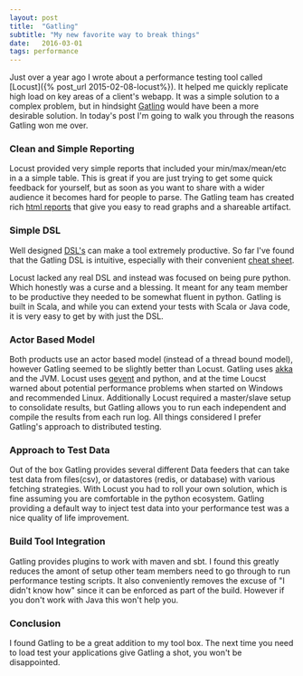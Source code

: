 ```yaml
---
layout: post
title:  "Gatling"
subtitle: "My new favorite way to break things"
date:   2016-03-01
tags: performance
---
```


Just over a year ago I wrote about a performance testing tool called [Locust]({% post_url 2015-02-08-locust%}).  It helped me quickly replicate high load on key areas of a client's webapp. It was a simple solution to a complex problem, but in hindsight [Gatling](http://gatling.io/) would have been a more desirable solution. In today's post I'm going to walk you through the reasons Gatling won me over.

### Clean and Simple Reporting

Locust provided very simple reports that included your min/max/mean/etc in a a simple table.  This is great if you are just trying to get some quick feedback for yourself, but as soon as you want to share with a wider audience it becomes hard for people to parse.  The Gatling team has created rich [html reports](http://gatling.io/docs/2.1.7/general/reports.html) that give you easy to read graphs and a shareable artifact.

### Simple DSL

Well designed [DSL's](https://en.wikipedia.org/wiki/Domain-specific_language) can make a tool extremely productive.  So far I've found that the Gatling DSL is intuitive,  especially with their convenient [cheat sheet](http://gatling.io/#/cheat-sheet/2.1.7).  

Locust lacked any real DSL and instead was focused on being pure python.  Which honestly was a curse and a blessing.  It meant for any team member to be productive they needed to be somewhat fluent in python.  Gatling is built in Scala, and while you can extend your tests with Scala or Java code, it is very easy to get by with just the DSL.

### Actor Based Model

Both products use an actor based model (instead of a thread bound model), however Gatling seemed to be slightly better than Locust.  Gatling uses [akka](http://akka.io) and the JVM.  Locust uses [gevent](http://www.gevent.org/) and python, and at the time Loucst warned about potential performance problems when started on Windows and recommended Linux.  Additionally Locust required a master/slave setup to consolidate results, but Gatling allows you to run each independent and compile the results from each run log.  All things considered I prefer Gatling's approach to distributed testing.

### Approach to Test Data

Out of the box Gatling provides several different Data feeders that can take test data from files(csv), or datastores (redis, or database) with various fetching strategies. With Locust you had to roll your own solution, which is fine assuming you are comfortable in the python ecosystem. Gatling providing a default way to inject test data into your performance test was a nice quality of life improvement.

### Build Tool Integration

Gatling provides plugins to work with maven and sbt.  I found this greatly reduces the amont of setup other team members need to go through to run performance testing scripts.  It also conveniently removes the excuse of "I didn't know how" since it can be enforced as part of the build.  However if you don't work with Java this won't help you.

### Conclusion

I found Gatling to be a great addition to my tool box. The next time you need to load test your applications give Gatling a shot, you won't be disappointed.
